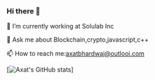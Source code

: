 ### Hi there 👋
🔭 I’m currently working at Solulab Inc 

💬 Ask me about Blockchain,crypto,javascript,c++

📫 How to reach me:axatbhardwaj@outlooi.com


[![Axat's GitHub stats](https://github-readme-stats.vercel.app/api?username=axatbhardwaj)]

<!--
**axatbhardwaj/axatbhardwaj** is a ✨ _special_ ✨ repository because its `README.md` (this file) appears on your GitHub profile.

Here are some ideas to get you started:

- 🔭 I’m currently working on ...
- 🌱 I’m currently learning javascript , ethereum
- 👯 I’m looking to collaborate on ...
- 🤔 I’m looking for help with ...
- 
- 😄 Pronouns: ...
- ⚡ Fun fact: ...
-->

